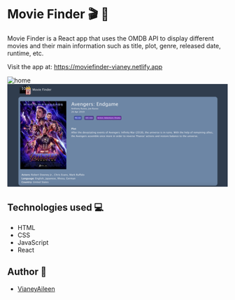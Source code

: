 # Movie Finder 🎬 🍿
Movie Finder is a React app that uses the OMDB API to display different movies and their main information such as title, plot, genre, released date, runtime, etc.

Visit the app at: https://moviefinder-vianey.netlify.app

![home](img/movieHome.png)
![simgleMovie](img/singleMovie.png)


## Technologies used 💻
- HTML
- CSS
- JavaScript
- React

## Author 👤
- [VianeyAileen](https://github.com/VianeyAileen)